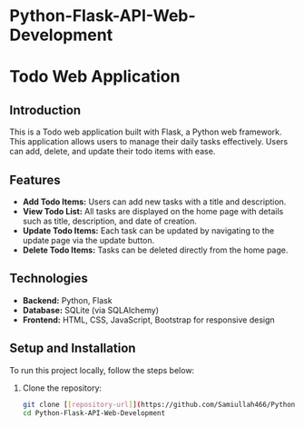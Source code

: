 # Python-Flask-API-Web-Development

# Todo Web Application

## Introduction
This is a Todo web application built with Flask, a Python web framework. This application allows users to manage their daily tasks effectively. Users can add, delete, and update their todo items with ease.

## Features
- **Add Todo Items:** Users can add new tasks with a title and description.
- **View Todo List:** All tasks are displayed on the home page with details such as title, description, and date of creation.
- **Update Todo Items:** Each task can be updated by navigating to the update page via the update button.
- **Delete Todo Items:** Tasks can be deleted directly from the home page.

## Technologies
- **Backend:** Python, Flask
- **Database:** SQLite (via SQLAlchemy)
- **Frontend:** HTML, CSS, JavaScript, Bootstrap for responsive design

## Setup and Installation
To run this project locally, follow the steps below:

1. Clone the repository:
   ```bash
   git clone [[repository-url]](https://github.com/Samiullah466/Python-Flask-Web-Development)
   cd Python-Flask-API-Web-Development
